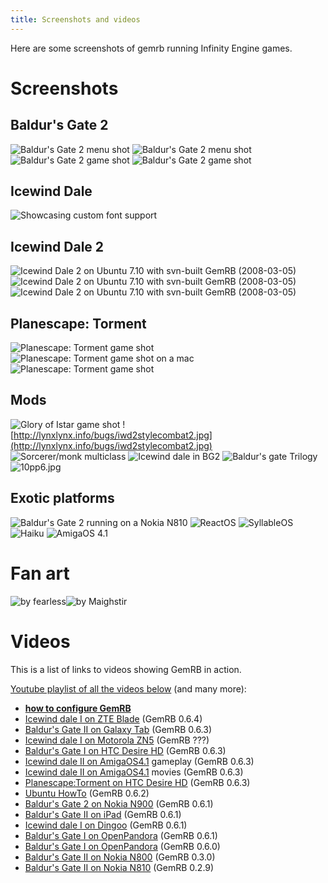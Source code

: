 ```yaml
---
title: Screenshots and videos
---
```


Here are some screenshots of gemrb running Infinity Engine games.

# Screenshots

## Baldur's Gate 2

![Baldur's Gate 2 menu shot](assets/img/screenshots/bg2_3.jpg) ![Baldur's Gate 2 menu
shot](assets/img/screenshots/bg22.jpg) ![Baldur's Gate 2 game shot](assets/img/screenshots/bg2.jpg) ![Baldur's Gate 2
game shot](assets/img/screenshots/bg23.jpg)

## Icewind Dale

![Showcasing custom font support](assets/img/screenshots/fonts.png)

## Icewind Dale 2

![Icewind Dale 2 on Ubuntu 7.10 with svn-built GemRB
(2008-03-05)](assets/img/screenshots/iwd2_1.jpg) ![Icewind Dale 2 on Ubuntu 7.10 with svn-built
GemRB (2008-03-05)](assets/img/screenshots/iwd2_2.jpg) ![Icewind Dale 2 on Ubuntu 7.10 with
svn-built GemRB (2008-03-05)](assets/img/screenshots/iwd2_3.jpg)

## Planescape: Torment

![Planescape: Torment game shot](assets/img/screenshots/pst.jpg) ![Planescape: Torment game
shot on a mac](assets/img/screenshots/pstmac.jpg) ![Planescape: Torment game shot](assets/img/screenshots/pst2.jpg)

## Mods

![Glory of Istar game shot](assets/img/screenshots/goi.jpg)
![http://lynxlynx.info/bugs/iwd2stylecombat2.jpg](http://lynxlynx.info/bugs/iwd2stylecombat2.jpg)
![Sorcerer/monk multiclass](http://lynxlynx.info/bugs/sorcerer_monk.jpg)
![Icewind dale in BG2](assets/img/screenshots/iwg2.jpg) ![Baldur's gate Trilogy](assets/img/screenshots/bgt.jpg)
![10pp6.jpg](assets/img/screenshots/screenshots/10pp6.jpg)

## Exotic platforms

![Baldur's Gate 2 running on a Nokia N810](assets/img/screenshots/gemrb_800x480_xl.jpg)
![ReactOS](assets/img/screenshots/reactos-iwd-2.png) ![SyllableOS](assets/img/screenshots/syllableos-iwd.png)
![Haiku](assets/img/screenshots/haiku.jpg)
![AmigaOS 4.1](assets/img/screenshots/amigaos-bg2.jpg)


# Fan art

![by fearless](assets/img/fanart/fa-fearless.jpg)![by Maighstir](assets/img/fanart/logo-blue.gem.png)

# Videos

This is a list of links to videos showing GemRB in action.

[Youtube playlist of all the videos
below](http://www.youtube.com/view_play_list?p=0AE43FB55973C06A) (and many
more):

  - **[how to configure
    GemRB](http://www.youtube.com/watch?v=32BZouraDPM&list=PL0AE43FB55973C06A&index=23&feature=plpp_video)**
  - [Icewind dale I on ZTE
    Blade](http://www.youtube.com/watch?v=oOkSFeKa8Ls) (GemRB 0.6.4)
  - [Baldur's Gate II on Galaxy
    Tab](http://www.youtube.com/watch?v=dipyrMZBOSY) (GemRB 0.6.3)
  - [Icewind dale I on Motorola
    ZN5](http://www.youtube.com/watch?v=Ru-m2BGrnsc) (GemRB ???)
  - [Baldur's Gate I on HTC Desire
    HD](http://www.youtube.com/watch?v=RQIldenURrQ) (GemRB 0.6.3)
  - [Icewind dale II on
    AmigaOS4.1](http://www.youtube.com/watch?v=GEjqOytOoL4) gameplay
    (GemRB 0.6.3)
  - [Icewind dale II on
    AmigaOS4.1](http://www.youtube.com/watch?v=69tLh-1XB6I) movies
    (GemRB 0.6.3)
  - [Planescape:Torment on HTC Desire
    HD](http://www.youtube.com/watch?v=etjutJfUiXc) (GemRB 0.6.3)
  - [Ubuntu HowTo](http://www.youtube.com/watch?v=f4DgDTRf_Sk) (GemRB
    0.6.2)
  - [Baldur's Gate 2 on Nokia
    N900](http://www.youtube.com/watch?v=Uo5qLyVlHGU) (GemRB 0.6.1)
  - [Baldur's Gate II on
    iPad](http://www.youtube.com/watch?v=HZb5yg0_w18) (GemRB 0.6.1)
  - [Icewind dale I on
    Dingoo](http://www.youtube.com/watch?v=nFlQCSmX67s) (GemRB 0.6.1)
  - [Baldur's Gate I on
    OpenPandora](http://www.youtube.com/watch?v=EnQe5KlqGPg) (GemRB
    0.6.1)
  - [Baldur's Gate I on
    OpenPandora](http://www.youtube.com/watch?v=AYX0wAL6WAI) (GemRB
    0.6.0)
  - [Baldur's Gate II on Nokia
    N800](http://www.youtube.com/watch?v=icyAgs3dFqU) (GemRB 0.3.0)
  - [Baldur's Gate II on Nokia
    N810](http://www.youtube.com/watch?v=UUwUDoC3vc4) (GemRB 0.2.9)
